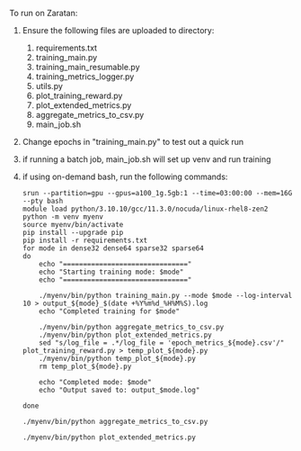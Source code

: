 To run on Zaratan:
1. Ensure the following files are uploaded to directory:
      1. requirements.txt
      2. training_main.py
      3. training_main_resumable.py
      4. training_metrics_logger.py
      5. utils.py
      6. plot_training_reward.py
      7. plot_extended_metrics.py
      8. aggregate_metrics_to_csv.py
      9. main_job.sh
2. Change epochs in "training_main.py" to test out a quick run
3. if running a batch job, main_job.sh will set up venv and run training
4. if using on-demand bash, run the following commands:

       srun --partition=gpu --gpus=a100_1g.5gb:1 --time=03:00:00 --mem=16G --pty bash
       module load python/3.10.10/gcc/11.3.0/nocuda/linux-rhel8-zen2
       python -m venv myenv
       source myenv/bin/activate
       pip install --upgrade pip
       pip install -r requirements.txt
       for mode in dense32 dense64 sparse32 sparse64
       do
           echo "==============================="
           echo "Starting training mode: $mode"
           echo "==============================="

           ./myenv/bin/python training_main.py --mode $mode --log-interval 10 > output_${mode}_$(date +%Y%m%d_%H%M%S).log
           echo "Completed training for $mode"

           ./myenv/bin/python aggregate_metrics_to_csv.py
           ./myenv/bin/python plot_extended_metrics.py
           sed "s/log_file = .*/log_file = 'epoch_metrics_${mode}.csv'/" plot_training_reward.py > temp_plot_${mode}.py
           ./myenv/bin/python temp_plot_${mode}.py
           rm temp_plot_${mode}.py

           echo "Completed mode: $mode"
           echo "Output saved to: output_$mode.log"
       
       done

       ./myenv/bin/python aggregate_metrics_to_csv.py

       ./myenv/bin/python plot_extended_metrics.py


        
   
